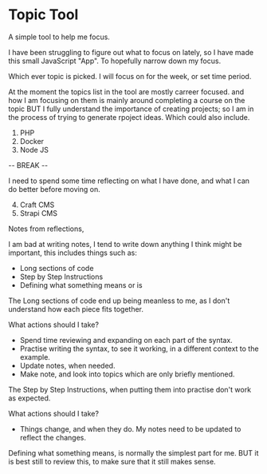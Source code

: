 # Topic Tool

A simple tool to help me focus.

I have been struggling to figure out what to focus on lately, so I have made this small JavaScript "App". To hopefully narrow down my focus.

Which ever topic is picked. I will focus on for the week, or set time period.

At the moment the topics list in the tool are mostly carreer focused. and how I am focusing on them is mainly around completing a course on the topic BUT I fully understand the importance of creating projects; so I am in the process of trying to generate rpoject ideas. Which could also include.

1. PHP
2. Docker
3. Node JS 

-- BREAK --

I need to spend some time reflecting on what I have done, and what I can do better before moving on.

4. Craft CMS
5. Strapi CMS

Notes from reflections, 

I am bad at writing notes, I tend to write down anything I think might be important, this includes things such as: 

- Long sections of code
- Step by Step Instructions
- Defining what something means or is

The Long sections of code end up being meanless to me, as I don't understand how each piece fits together.

What actions should I take?

- Spend time reviewing and expanding on each part of the syntax. 
- Practise writing the syntax, to see it working, in a different context to the example.
- Update notes, when needed.
- Make note, and look into topics which are only briefly mentioned.

The Step by Step Instructions, when putting them into practise don't work as expected.

What actions should I take?

- Things change, and when they do. My notes need to be updated to reflect the changes.

Defining what something means, is normally the simplest part for me. BUT it is best still to review this, to make sure that it still makes sense.

<!--

Front-End Developer
£26K - £36K
 
HTML
SCSS
TypeScript
APIs
Databases
Headless CMS platforms
Writing automation tests
Creating and maintaining application documentation
Scrum
Test automation and CI pipelines
JavaScript
Vue.js
Agile software development
Storybook
PHP7
Craft CMS
Laravel

Software Engineer
£38K - £62K

Python 3
Django
Typescript
Vue.js
Node

-->


<!--

## The Net Ninja 	
Best overall YouTubechannel for programmers 
https://www.youtube.com/c/TheNetNinja/playlists

CS Dojo	
Best for beginners 
https://www.youtube.com/c/CSDojo/playlists

Life of Luba 	
Best for programmers trying to find a job 
https://www.youtube.com/c/LifeofLuba/playlists

Academind 	
Best for unique programming insights 
https://www.youtube.com/c/Academind/playlists

Derek Banas	
Best for creative learning 
https://www.youtube.com/c/derekbanas/playlists

Free Code Camp
https://www.youtube.com/c/Freecodecamp/playlists

Level Up Tuts 
https://www.youtube.com/c/LevelUpTuts/playlists

NetworkChuck
https://www.youtube.com/c/NetworkChuck/playlists

Computerphile
https://www.youtube.com/user/Computerphile/playlists

Fireship
https://www.youtube.com/c/Fireship/playlists

Crash Course
https://www.youtube.com/c/crashcourse/playlists

## The New Boston
https://www.youtube.com/user/thenewboston/playlists

-->





<!--

Sorted:

"HTML",
"BEM",
"Atomic Design",
"CSS",
"sass",
"JavaScript",
"jQuery",
"Web Components",
"TypeScript",
"PHP",
"Symfony",
"Laravel",
"Wordpress",
"MySQL",
"MongoDB",
"Python",
"Django",
"Wagtail",            
"Phaser",
"SCORM",
"Xapi",
"Vue",  
"ReactJS",
"Svelte",
"StencilJS",
"StorybookJS",
"Express",
"BunJS",
"Deno",
"Git",
"GitHub",
"Grunt",
"NPM",
"Yarn",
"YAML",
"NodeJS",
"Docker",
"Kubernetes",
"Gitpod",
"Visual Studio",
"Vim",
"JetBrain",
"TDD",
"OOP",
"Cloud Development",

-->

<!--

To Sort:

Rest Api
lodash
axios
npx
Processing
Arduino
p5JS
Craft CMS
Yii Framework
Twig
Apache
Composer
Strapi CMS
create-react-app
apollo/client
react-markdown
AWS
Adobe
Photoshop
Unity
Unreal Engine
Autodesk
Maya
3ds Max
OBS
Marketing
Science
Computer, Science
Learning, Science
Rockest, Science
History
Computer Science, history
Art, history
Space, history
Design
Art
Geography
Math
GitLab
BitBucket
postman
sanity.io
PostgresQL
InnoDB
GraphQL
JSON
cURL
Pip
PCRE
PDO
GD or ImageMagick
OpenSSL
MultibyteString
Reflection
SPL
Zip
Next.js
Svelte
JSON
Deno
Mongo
React
Figma
Astro
JavaScript
CSS
SASS
HTML
Laravel 6
Tailwind
Go
Vue 3
TypeScript
Webpack
Vuetify
Vue 2
Vuex
Firebase Auth
D3
Flutter
Firebase
Django
Python 3
Python
Pygame
Flask
Grunt JS
Gatsby
Git
GitHub
Bootstrap
Nuxt 3
GraphQL
Pinia
Supabase
Adobe XD
Material UI
Bulma CSS
Sapper
PWA
Screencasting
Materialize
RegEx
Passport.js
WebSockets
Node
WebSocket
Webpack
HTML
Angular
WordPress
jQuery
Blockchain
Gulp.js
SEO
Windows Command Line
Linux
Foundation
Sass
SCSS
Less
Bootstrap
MongoDB
Swift
Adobe Illustrator
Microsoft Excel
R
Photoshop
After Effects
Git
AJAX
Computer Networking
Ruby
MySQL
HTML5
Adobe Premiere Pro
Visual Basic
Physics
jQuery
c#
C++
Unreal Engine Development
JavaScript
Math
Android Application Development
iPhone Development
Objective C
Adobe Dreamweaver
Java
3Ds Max
Computer Game Development
C
Build a Computer
Adobe After Effects 

-->
